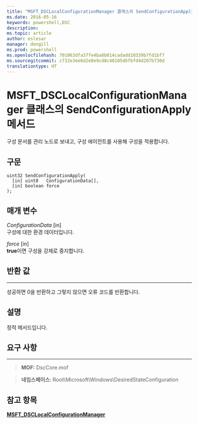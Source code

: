 ```yaml
---
title: "MSFT_DSCLocalConfigurationManager 클래스의 SendConfigurationApply 메서드"
ms.date: 2016-05-16
keywords: powershell,DSC
description: 
ms.topic: article
author: eslesar
manager: dongill
ms.prod: powershell
ms.openlocfilehash: 701063dfa37fe4ba8b014cadadd10339b7fd1bf7
ms.sourcegitcommit: c732e3ee6d2e0e9cd8c40105d6fbfd4d207b730d
translationtype: HT
---
```

# <a name="sendconfigurationapply-method-of-the-msftdsclocalconfigurationmanager-class"></a>MSFT_DSCLocalConfigurationManager 클래스의 SendConfigurationApply 메서드

구성 문서를 관리 노드로 보내고, 구성 에이전트를 사용해 구성을 적용합니다.

<a name="syntax"></a>구문
------

```mof
uint32 SendConfigurationApply(
  [in] uint8   ConfigurationData[],
  [in] boolean force
);
```

<a name="parameters"></a>매개 변수
----------

*ConfigurationData* \[in\]  
구성에 대한 환경 데이터입니다.

*force* \[in\]  
**true**이면 구성을 강제로 중지합니다.

## <a name="return-value"></a>반환 값
------------

성공하면 0을 반환하고 그렇지 않으면 오류 코드를 반환합니다.

## <a name="remarks"></a>설명

정적 메서드입니다.

## <a name="requirements"></a>요구 사항
------------
>**MOF:** DscCore.mof

>**네임스페이스**: Root\Microsoft\Windows\DesiredStateConfiguration


## <a name="see-also"></a>참고 항목


[**MSFT_DSCLocalConfigurationManager**](msft-dsclocalconfigurationmanager.md)


 

 



